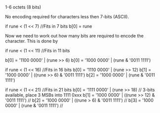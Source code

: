 
1-6 octets (8 bits)

No encoding required for characters less then 7-bits (ASCII).

if rune < (1 << 7)    //Fits in 7 bits
  b[0] = rune

Now we need to work out how many bits are required to encode the 
character. This is done by

if rune < (1 << 11)   //Fits in 11 bits
  
  b[0] = '1100 0000' | (rune >> 6)
  b[0] = '1000 0000' | (rune & '0011 1111')

if rune < (1 << 16)   //Fits in 16 bits
  b[0] = '1110 0000' | (rune >> 12)
  b[1] = '1000 0000' | ((rune >> 6) & '0011 1111')
  b[2] = '1000 0000' | (rune & '0011 1111')

if rune < (1 << 21)   //Fits in 21 bits
  b[0] = '1111 0000' | (rune >> 18)                 // 3-bits available, place 3 MSBs into 1111 0xxx
  b[1] = '1000 0000' | ((rune >> 12) & '0011 1111') // 
  b[2] = '1000 0000' | ((rune > 6) & '0011 1111')   //
  b[3] = '1000 0000' | (rune & '0011 1111')         // 
